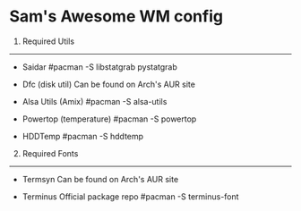 Sam's Awesome WM config
=======================


1) Required Utils
-----------------

- Saidar
    #pacman -S libstatgrab pystatgrab

- Dfc (disk util)
Can be found on Arch's AUR site

- Alsa Utils (Amix) 
	#pacman -S alsa-utils

- Powertop (temperature)
	#pacman -S powertop

- HDDTemp
	#pacman -S hddtemp

2) Required Fonts
-----------------

- Termsyn
Can be found on Arch's AUR site

- Terminus
Official package repo
	#pacman -S terminus-font


